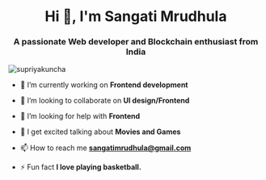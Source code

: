 <h1 align="center">Hi 👋, I'm Sangati Mrudhula</h1>
<h3 align="center">A passionate Web developer and Blockchain enthusiast from India</h3>

<p align="left"> <img src="https://komarev.com/ghpvc/?username=supriyakuncha&label=Profile%20views&color=0e75b6&style=flat" alt="supriyakuncha" /> </p>

- 🔭 I’m currently working on **Frontend development**

- 👯 I’m looking to collaborate on **UI design/Frontend**

- 🤝 I’m looking for help with **Frontend**

- 💬 I get excited talking about **Movies and Games**

- 📫 How to reach me **sangatimrudhula@gmail.com**

- ⚡ Fun fact **I love playing basketball.**


